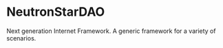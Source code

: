 # NeutronStarDAO
Next generation Internet Framework.
A generic framework for a variety of scenarios.
